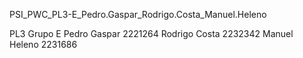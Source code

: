 PSI_PWC_PL3-E_Pedro.Gaspar_Rodrigo.Costa_Manuel.Heleno

PL3 Grupo E 
Pedro Gaspar 2221264
Rodrigo Costa 2232342
Manuel Heleno 2231686
